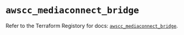 # `awscc_mediaconnect_bridge`

Refer to the Terraform Registory for docs: [`awscc_mediaconnect_bridge`](https://registry.terraform.io/providers/hashicorp/awscc/0.70.0/docs/resources/mediaconnect_bridge).
